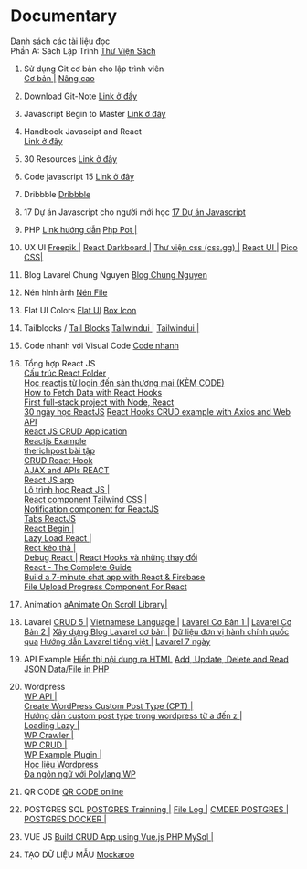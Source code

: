 # Documentary
Danh sách các tài liệu đọc<br>
Phần A: Sách Lập Trình 
<a href="https://hvitclan.vn/blog/category/thu-vien-5">Thư Viện Sách</a><br/>


01. Sử dụng Git cơ bản cho lập trình viên <br/>
<a target="_blank" href="https://anonystick.com/blog-developer/su-dung-git-co-ban-git-cho-moi-lap-trinh-vien-202005154951204?fbclid=IwAR3RZy6mWm3FbC58FoBPPB7xkoSOE47GmGteLg2AfUBLoHzcnbOPrwEUcC4">Cơ bản |</a> 
<a href="https://www.thanhlongdev.com/huong-dan-su-dung-git-va-cach-push-project-len-github/"> Nâng cao </a>

02. Download Git-Note 
<a target="_blank" href="https://anonystick.com/blog-developer/download-git-notes-for-professionals-book-2020050281968110?fbclid=IwAR25ukaVUoBKMo2_tZxyIQpVUs6cw2_3g_MGSKWse0-OaZaz0NPIKpdIB3k">Link ở đấy</a>

03. Javascript Begin to Master 
<a target="_blank" href="https://anonystick.com/blog-developer/handbook-bi-kip-hoc-javascript-tu-begin-den-master-2019042290753541?fbclid=IwAR1R5vs42nOrHd32wcMLkzC5-bLCOZ3rgXLy3SlFq8HVQLs5z0yeYeD4V2I">Link ở đây</a> 

04. Handbook Javascipt and React <br/>
<a target="_blank" href="https://anonystick.com/document-javascript-6-handbooks-can-thiet-cho-cac-developer-javascript-GnAaOh4q.jsx?fbclid=IwAR2m1OgxsW4MbubRxIPujY_ZtXIp1_wH1SXSx0V6I7jGzFbv5-NiEeQwsSs">Link ở đây</a> <br/>

05. 30 Resources 
<a target="_blank" href="https://anonystick.com/learn-javascript-30-resources-developer-javascript-nen-following-201905225082261.jsx?fbclid=IwAR2m1OgxsW4MbubRxIPujY_ZtXIp1_wH1SXSx0V6I7jGzFbv5-NiEeQwsSs">Link ở đây</a> <br/>

06. Code javascript 15
<a target="_blank" href="https://anonystick.com/blog-developer/15-code-javascript-thuong-duoc-su-dung-voi-developer-javascript-2019070375061459.jsx?fbclid=IwAR25ukaVUoBKMo2_tZxyIQpVUs6cw2_3g_MGSKWse0-OaZaz0NPIKpdIB3k">Link ở đây</a>

07. Dribbble 
<a target="_blank" href="https://dribbble.com/shots/10859197-Papaya-Insurance-App?fbclid=IwAR36A96v_7W1Etat4oO-fhd4yqc-srRrRUjGxP-VEiVLNpnzI42y4JSObXw">Dribbble</a>

08. 17 Dự án Javascript cho người mới học 
<a target="_blank" href="https://dribbble.com/shots/10859197-Papaya-Insurance-App?fbclid=IwAR36A96v_7W1Etat4oO-fhd4yqc-srRrRUjGxP-VEiVLNpnzI42y4JSObXw">17 Dự án Javascript</a>

09. PHP 
<a target="_blank" href="https://phpgurukul.com/user-registration-and-login-using-php-oops-concepts/">Link hướng dẫn</a>
<a href="https://phppot.com/php/php-restful-web-service/">Php Pot |</a>

10. UX UI
<a target="_blank" href="https://www.freepik.com/">Freepik |</a>
<a target="_blank" href="https://github.com/DesignRevision/shards-dashboard-react">React Darkboard |</a>
<a target="_blank" href="https://thangdangblog.com/mot-so-thu-vien-css-huu-ich/">Thư viện css (css.gg) |</a>
<a target="_blank" href="https://assenti.github.io/react-ui-components/#/">React UI |</a>
<a target="_blank" href="[https://assenti.github.io/react-ui-components/#/](https://picocss.com/)">Pico CSS|</a>

11. Blog Lavarel Chung Nguyen
<a target="_blank" href="https://chungnguyen.xyz/category/laravel">Blog Chung Nguyen</a>

12. Nén hình ảnh
<a target="_blank" href="https://tinypng.com/">Nén File</a>

13. Flat UI Colors
<a target="_blank" href="https://flatuicolors.com/">Flat UI</a>
<a target="_blank" href="https://boxicons.com/usage/">Box Icon</a>

14. Tailblocks / 
<a target="_blank" href="https://mertjf.github.io/tailblocks/">Tail Blocks</a>
<a href="https://tailwindui.com/components">Tailwindui |</a>
<a href="https://tailwindcss.com/docs/utility-first">Tailwindui |</a>

15. Code nhanh với Visual Code
<a target="_blank" href="https://medium.com/better-programming/20-vs-code-shortcuts-for-fast-coding-cheatsheet-10b0e72fd5d">Code nhanh</a>

16. Tổng hợp React JS <br/>
<a target="_blank" href="https://xdevclass.com/cau-truc-react-folder-toi-uu-de-bao-tri-de-nang-cap/?fbclid=IwAR2AwgSiErAJxk08SygATqaO9FEuKnePQNXooV13AWx1DopFiXf-M2Tm0Us">Cấu trúc React Folder</a> <br/>
<a target="_blank" href="https://anonystick.com/blog-developer/hoc-reactjs-tu-login-den-san-thuong-mai-kem-code-2021032242641179?fbclid=IwAR1Cf9O3PLrZ9utW_-4JlSbFRgA_R3yeQxw2xugIDCkMvUE5yvICOJUr9Fg"> Học reactjs từ login đến sàn thương mại (KÈM CODE) </a> <br/>
<a target="_blank" href="https://rahmanfadhil.com/fetch-data-with-react-hooks/">How to Fetch Data with React Hooks</a> <br/>
<a target="_blank" href="https://morioh.com/p/0fdc475586ee?fbclid=IwAR2AheqjIu-wDlL_x_gDN-cVQvjyVKUbh9R73Dtrfu2mQpNGPsJUxpt5yeE">First full-stack project with Node, React</a> <br/>
<a target="_blank" href="https://github.com/Asabeneh/30-Days-Of-React">30 ngày học ReactJS</a>
<a target="_blank" href="https://bezkoder.com/react-hooks-crud-axios-api/"> React Hooks CRUD example with Axios and Web API </a> <br/>
<a target="_blank" href="https://www.w3jar.com/react-js-crud-application/">React JS CRUD Application</a> <br/>
<a target="_blank" href="https://reactjsexample.com/">Reactjs Example</a> <br/>
<a target="_blank" href="https://therichpost.com/category/reactjs/">therichpost bài tập</a> <br/>
<a target="_blank" href="https://www.taniarascia.com/crud-app-in-react-with-hooks/">CRUD React Hook</a> <br/>
<a target="_blank" href="https://reactjs.org/docs/faq-ajax.html?fbclid=IwAR3b8RJy0D7uRQdD7a5uf5Hn2gmAcmkkL6j59lb9rtaIU46YFSJksMrhkdo">AJAX and APIs REACT</a> <br/>
<a href="https://kipalog.com/posts/ReactJS-voi-create-react-app-toan-tap">React JS app</a> <br/>
<a href="https://gist.github.com/paulnguyen-mn/e8a80c07ab9c090c19bce3c89d7cc50f?fbclid=IwAR2xuIaZZ3ebEz30Pl6XPA3jOTBwuDsdM9d-y3IGhGXp6QiKYZ9S7Ipri2w">Lộ trình học React JS |</a> <br/>
<a href="https://reactjsexample.com/a-react-component-library-based-on-tailwind-css/">React component Tailwind CSS |</a> <br/>
<a href="https://morioh.com/p/0cc45bd75093?fbclid=IwAR1H1W6hf9iBar5HAmjkmzaL2Dl3yHBdZfdRwQonNrFvSujgOB0Lvzm2_RI">Notification component for ReactJS</a> <br/>
<a href="https://codeburst.io/build-responsive-tabs-using-react-js-86cc3514c881">Tabs ReactJS</a> <br/>
<a href="https://github.com/enaqx/awesome-react?fbclid=IwAR2d_cklFqe71fduxo79D3-7LbKglPG3VQ_M77wPZzDCMrLrJiYBRZmphYY">React Begin |</a><br/>
<a href="https://viblo.asia/p/tai-sao-ban-nen-su-dung-lazyload-image-trong-ung-dung-reactjs-XL6lA9jglek">Lazy Load React |</a><br/>
<a href="https://viblo.asia/p/reactjs-keo-tha-sap-xep-cac-phan-tu-trong-danh-sach-OeVKBgPYZkW">Rect kéo thả |</a><br/>
<a href="https://vntalking.com/debug-react-trong-vscode.html">Debug React |</a>
<a target="_blank" href="https://www.w3jar.com/react-js-php-mysqli-crud-application-with-react-context-api/">React Hooks và những thay đổi</a> <br/>
<a target="_blank" href="https://morioh.com/p/d197ccd292fa?fbclid=IwAR3EKzSof1P31AcY15ulJ3NLNxdTj0RH6BdXaLqSEVJg0o6rutEirBqlbDU">React - The Complete Guide</a> <br/>
<a target="_blank" href="https://morioh.com/p/3345f9c067b7?fbclid=IwAR2_Iw4WBh-8pY32lH0HEFT5JDzA5wPlDcezRfGugu_IksVw8jYjZJcc384">Build a 7-minute chat app with React & Firebase</a> <br/>
<a target="_blank" href="https://morioh.com/p/100a30da423d?fbclid=IwAR0OXLWYkmj9yYJDyftV_oE2q3XaFBfrJYB5Nq26lK9Biz-9YERFjJASZ-c">File Upload Progress Component For React</a> <br/>

17. Animation 
<a href="https://michalsnik.github.io/aos/">aAnimate On Scroll Library|</a> <br/>


18. Lavarel
<a href="https://topdev.vn/blog/laravel-5-5-va-reactjs-xay-dung-crud-create-read-update-delete-tu-dau/">CRUD 5 |</a>
<a href="https://github.com/dinhquochan/laravel-vietnamese-language">Vietnamese Language |</a>
<a href="https://viblo.asia/p/huong-dan-co-ban-phat-trien-web-voi-khung-phat-trien-laravel-phan-1-Qpmled8mZrd">Lavarel Cơ Bản 1 |</a>
<a href="https://viblo.asia/p/huong-dan-co-ban-phat-trien-web-voi-khung-phat-trien-laravel-phan-2-bWrZn4dO5xw">Lavarel Cơ Bản 2 |</a>
<a href="https://laptrinh.io/series/xay-dung-mot-blog-don-gian-su-dung-laravel">Xây dựng Blog Lavarel cơ bản |</a>
<a href="https://viblo.asia/p/database-don-vi-hanh-chinh-viet-nam-cho-laravel-naQZR9jQKvx?fbclid=IwAR25Fe44AtFK4Jorzl0LrNuUJVM4nQLKh8IXrM5Fu9x2TTCqkB7e_39sNoc">Dữ liệu đơn vị hành chính quốc qua</a>
<a href="https://hocwebchuan.com/tutorial/laravel/laravel_blade_template.php">Hướng dẫn Lavarel tiếng việt |</a>
<a href="https://allaravel.com/series/hoc-laravel-tu-a-den-z-mien-phi">Lavarel 7 ngày</a>

19. API Example
<a href="https://codecamp.vn/blog/hien-thi-noi-dung-tu-api-ra-trang-html/">Hiển thị nội dung ra HTML</a>
<a href="https://www.kodingmadesimple.com/2017/05/add-update-delete-read-json-file-php.html">Add, Update, Delete and Read JSON Data/File in PHP</a>

20. Wordpress <br/>
<a href="https://vinasupport.com/huong-dan-su-dung-wordpress-rest-api/">WP API |</a> <br/>
<a href="https://crunchify.com/how-to-create-wordpress-custom-post-type-cpt-and-taxonomy-hello-world-tutorial-tips-and-tricks/"> Create WordPress Custom Post Type (CPT) |</a> <br/>
<a href="https://hocwordpress.vn/huong-dan-custom-post-type-trong-wordpress">Hướng dẫn custom post type trong wordpress từ a đến z |</a> <br/>
<a href="https://medium.com/@imranhsayed/lazy-loading-images-in-wordpress-f4162114305f">Loading Lazy |</a> <br/>
<a href="https://hoangan.net/huong-dan-crawler-data-trong-wordpress.html?fbclid=IwAR0DWQa8H6yvRn-0pNfQzAfA0P0d3xQPKDV8YEc9RHu1V_ASIfkCoqdIMhE">WP Crawler |</a> <br/>
<a href="https://www.davidangulo.xyz/how-to-create-crud-operations-plugin-in-wordpress/">WP CRUD |</a> <br/>
<a href="https://github.com/eduardoarandah/wordpress-crud-example">WP Example Plugin |</a> <br/>
<a href="https://www.hoangweb.com/category/wordpress">Học liệu Wordpress</a> <br/>
<a href="https://thachpham.com/wordpress/wp-plugin/lam-website-da-ngon-ngu-voi-polylang.html">Đa ngôn ngữ với Polylang WP</a> <br/>

21. QR CODE
<a href="https://www.the-qrcode-generator.com/">QR CODE online</a>

22. POSTGRES SQL
<a href="https://www.postgresqltutorial.com/postgresql-sample-database/">POSTGRES Trainning |</a>
<a href="https://vinasupport.com/hien-thi-va-log-toan-bo-sql-query-trong-postgresql/">File Log |</a>
<a href="http://jonathansoma.com/lede/foundations-2019/sql-management/running-postgres/">CMDER POSTGRES |</a>
<a href="https://geshan.com.np/blog/2021/12/docker-postgres/">POSTGRES DOCKER |</a>

22. VUE JS
<a href="https://www.webslesson.info/2020/04/build-crud-app-using-vuejs-php-mysql.html">Build CRUD App using Vue.js PHP MySql |</a><br/>
23. TẠO DỮ LIỆU MẪU
<a href="https://www.mockaroo.com/">Mockaroo</a><br/>
